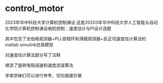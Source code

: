 # control_motor
2023年华中科技大学计算机控制课设
这是20203年华中科技大学人工智能与自动化学院计算机控制课设电机控制：速度估计与PI设计选题


其中包含了龙伯格观测器+PLL锁相环和滑膜观测器+反正切速度估计算法的matlab simulink仿真模型


对速度估计算法部分写了注释


增添了旋转电阻调速和速度滤波算法

学弟学妹们可以进行参考，切勿直接抄袭

